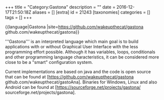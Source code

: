 +++
title = "Category:Gastona"
description = ""
date = 2016-12-17T21:50:18Z
aliases = []
[extra]
id = 21243
[taxonomies]
categories = []
tags = []
+++

{{language|Gastona
|site=https://github.com/wakeupthecat/gastona github.com/wakeupthecat/gastona}}

'''Gastona''' is an interpreted language which main goal is to build applications with or
without Graphical User Interface with the less programming effort possible. Although it has variables, loops,
conditionals and other programming language characteristics, it can be considered more close to be
a "smart" configuration system.  

Current implementations are based on java and the code is open source that can be found at
[https://github.com/wakeupthecat/gastona github.com/wakeupthecat/gastoAna]. Binaries for Windows, Linux and also Android can be found at [https://sourceforge.net/projects/gastona/ sourceforge.net/projects/gastona].
